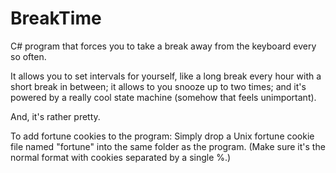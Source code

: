 # BreakTime

C# program that forces you to take a break away from the keyboard every so often.

It allows you to set intervals for yourself, like a long break every hour with a short break in between; 
it allows to you snooze up to two times; and it's powered by a really cool state machine (somehow that feels
unimportant).

And, it's rather pretty.

To add fortune cookies to the program: Simply drop a Unix fortune cookie file named "fortune" into the 
same folder as the program. (Make sure it's the normal format with cookies separated by a single %.)
